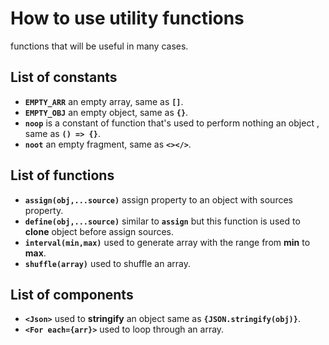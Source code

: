 # How to use utility functions
functions that will be useful in many cases.

## List of constants
- **`EMPTY_ARR`** an empty array, same as  **`[]`**.
- **`EMPTY_OBJ`** an empty object, same as  **`{}`**.
- **`noop`** is a constant of function that's used to perform nothing an object , same as **`() => {}`**.
- **`noot`** an empty fragment, same as  **`<></>`**.



## List of functions
- **`assign(obj,...source)`** assign property to an object with sources property.
- **`define(obj,...source)`** similar to **`assign`** but this function is used to **clone** object before assign sources.
- **`interval(min,max)`** used to generate array with the range from **min** to **max**.
- **`shuffle(array)`** used to shuffle an array.

## List of components
- **`<Json>`** used to **stringify** an object same as **`{JSON.stringify(obj)}`**.
- **`<For each={arr}>`** used to loop through an array.
